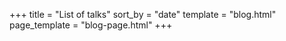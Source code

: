 +++
title = "List of talks"
sort_by = "date"
template = "blog.html"
page_template = "blog-page.html"
+++
